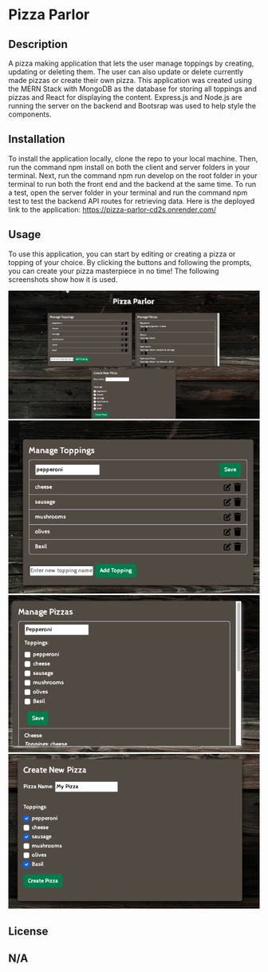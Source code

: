 # Pizza Parlor
## Description
A pizza making application that lets the user manage toppings by creating, updating or deleting them. The user can also update or delete currently made pizzas or create their own pizza. This application was created using the MERN Stack with MongoDB as the database for storing all toppings and pizzas and React for displaying the content. Express.js and Node.js are running the server on the backend and Bootsrap was used to help style the components.
## Installation
To install the application locally, clone the repo to your local machine. Then, run the command npm install on both the client and server folders in your terminal. Next, run the command npm run develop on the root folder in your terminal to run both the front end and the backend at the same time. To run a test, open the server folder in your terminal and run the command npm test to test the backend API routes for retrieving data. 
Here is the deployed link to the application: https://pizza-parlor-cd2s.onrender.com/
## Usage
To use this application, you can start by editing or creating a pizza or topping of your choice. By clicking the buttons and following the prompts, you can create your pizza masterpiece in no time! The following screenshots show how it is used.
   
   ![Pizza1](./client/src/assets/screenshots/pizza1.png)
   ![Pizza2](./client/src/assets/screenshots/pizza2.png)
   ![Pizza3](./client/src/assets/screenshots/pizza3.png)
   ![Pizza4](./client/src/assets/screenshots/pizza4.png)
   
## License
N/A
---
